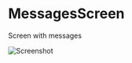 # MessagesScreen
Screen with messages

![Screenshot](https://github.com/PavlikVasil/MessagesScreen/blob/master/Screenshot.png)
